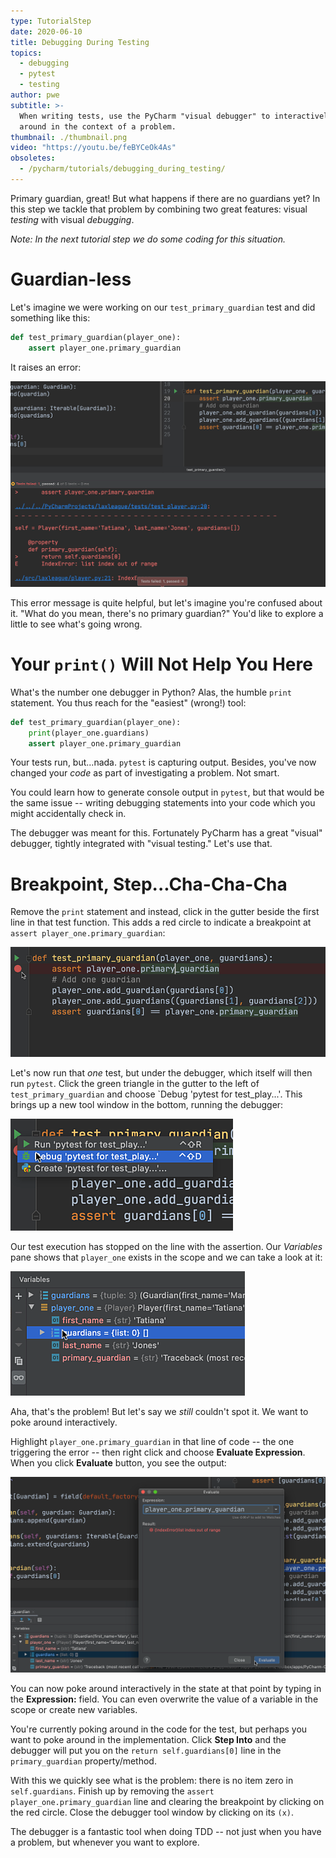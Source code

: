 ```yaml
---
type: TutorialStep
date: 2020-06-10
title: Debugging During Testing
topics:
  - debugging
  - pytest
  - testing
author: pwe
subtitle: >-
  When writing tests, use the PyCharm "visual debugger" to interactively poke
  around in the context of a problem.
thumbnail: ./thumbnail.png
video: "https://youtu.be/feBYCeOk4As"
obsoletes:
  - /pycharm/tutorials/debugging_during_testing/
---
```


Primary guardian, great!
But what happens if there are no guardians yet?
In this step we tackle that problem by combining two great features: visual _testing_ with visual _debugging_.

_Note: In the next tutorial step we do some coding for this situation._

# Guardian-less

Let's imagine we were working on our `test_primary_guardian` test and did something like this:

```python
def test_primary_guardian(player_one):
    assert player_one.primary_guardian
```

It raises an error:

![Assertion Error](assertion_error.png)

This error message is quite helpful, but let's imagine you're confused about it.
"What do you mean, there's no primary guardian?"
You'd like to explore a little to see what's going wrong.

# Your `print()` Will Not Help You Here

What's the number one debugger in Python?
Alas, the humble `print` statement.
You thus reach for the "easiest" (wrong!) tool:

```python
def test_primary_guardian(player_one):
    print(player_one.guardians)
    assert player_one.primary_guardian
```

Your tests run, but...nada.
`pytest` is capturing output.
Besides, you've now changed your _code_ as part of investigating a problem.
Not smart.

You could learn how to generate console output in `pytest`, but that would be the same issue -- writing debugging statements into your code which you might accidentally check in.

The debugger was meant for this.
Fortunately PyCharm has a great "visual" debugger, tightly integrated with "visual testing."
Let's use that.

# Breakpoint, Step...Cha-Cha-Cha

Remove the `print` statement and instead, click in the gutter beside the first line in that test function.
This adds a red circle to indicate a breakpoint at `assert player_one.primary_guardian`:

![Set Breakpoint](breakpoint.png)

Let's now run that _one_ test, but under the debugger, which itself will then run `pytest`.
Click the green triangle in the gutter to the left of `test_primary_guardian` and choose `Debug 'pytest for test_play...'.
This brings up a new tool window in the bottom, running the debugger:

![Run Under Debugger](run_under_debugger.png)

Our test execution has stopped on the line with the assertion.
Our _Variables_ pane shows that `player_one` exists in the scope and we can take a look at it:

![Expanded Variable in Debugger](no_guardians.png)

Aha, that's the problem!
But let's say we _still_ couldn't spot it. We want to poke around interactively.

Highlight `player_one.primary_guardian` in that line of code -- the one triggering the error -- then right click and choose **Evaluate Expression**.
When you click **Evaluate** button, you see the output:

![Evaluate Expression](evaluate_expression.png)

You can now poke around interactively in the state at that point by typing in the **Expression:** field.
You can even overwrite the value of a variable in the scope or create new variables.

You're currently poking around in the code for the test, but perhaps you want to poke around in the implementation.
Click **Step Into** and the debugger will put you on the `return self.guardians[0]` line in the `primary_guardian` property/method.

With this we quickly see what is the problem: there is no item zero in `self.guardians`.
Finish up by removing the `assert player_one.primary_guardian` line and clearing the breakpoint by clicking on the red circle.
Close the debugger tool window by clicking on its `(x)`.

The debugger is a fantastic tool when doing TDD -- not just when you have a problem, but whenever you want to explore.
